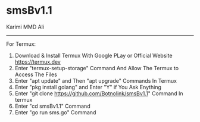 # smsBv1.1
Karimi
MMD Ali
_________________
For Termux:
  1. Download & Install Termux With Google PLay or Official Website
https://termux.dev
  2. Enter "termux-setup-storage" Command And Allow The Termux to Access The Files
  3. Enter "apt update" and Then "apt upgrade" Commands In Termux
  4. Enter "pkg install golang" and Enter "Y" if You Ask Enything
  5. Enter "git clone https://github.com/Botnolink/smsBv1.1" Command In termux
  6. Enter "cd smsBv1.1" Command
  7. Enter "go run sms.go" Command

